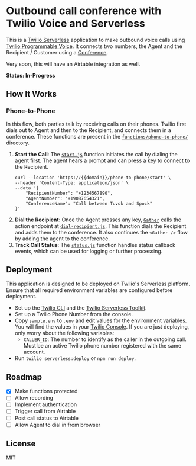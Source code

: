 # Outbound call conference with Twilio Voice and Serverless

This is a [Twilio Serverless](https://www.twilio.com/docs/serverless) application to make outbound voice calls using [Twilio Programmable Voice](https://www.twilio.com/docs/voice). It connects two numbers, the Agent and the Recipient / Customer using a [Conference](https://www.twilio.com/docs/voice/conference).

Very soon, this will have an Airtable integration as well.

**Status: In-Progress**

## How It Works

### Phone-to-Phone

In this flow, both parties talk by receiving calls on their phones. Twilio first dials out to Agent and then to the Recipient, and connects them in a conference. These functions are present in the [`functions/phone-to-phone/`](functions/phone-to-phone/) directory.

1. **Start the Call**: The [`start.js`](functions/phone-to-phone/start.js) function initiates the call by dialing the agent first. The agent hears a prompt and can press a key to connect to the Recipient.
    ```curl
    curl --location 'https://{{domain}}/phone-to-phone/start' \
    --header 'Content-Type: application/json' \
    --data '{
        "RecipientNumber": "+1234567890",
        "AgentNumber": "+19087654321",
        "ConferenceName": "Call between Tuvok and Spock"
    }'
    ```
2. **Dial the Recipient**: Once the Agent presses any key, [`Gather`](https://www.twilio.com/docs/voice/twiml/gather) calls the action endpoint at [`dial-recipient.js`](functions/phone-to-phone/dial-recipient.protected.js). This function dials the Recipient and adds them to the conference. It also continues the `<Gather />` flow by adding the agent to the conference.
3. **Track Call Status**: The [`status.js`](functions/phone-to-phone/status.protected.js) function handles status callback events, which can be used for logging or further processing.

## Deployment

This application is designed to be deployed on Twilio's Serverless platform. Ensure that all required environment variables are configured before deployment.

- Set up the [Twilio CLI](https://www.twilio.com/docs/twilio-cli/quickstart) and the [Twilio Serverless Toolkit](https://www.twilio.com/docs/labs/serverless-toolkit/getting-started#install-the-twilio-serverless-toolkit).
- Set up a Twilio Phone Number from the console.
- Copy `sample.env` to `.env` and edit values for the environment variables. You will find the values in your [Twilio Console](https://console.twilio.com/). If you are just deploying, only worry about the following variables:
    - `CALLER_ID`: The number to identify as the caller in the outgoing call. Must be an active Twilio phone number registered with the same account.
- Run `twilio serverless:deploy` or `npm run deploy`.

## Roadmap

- [x] Make functions protected
- [ ] Allow recording
- [ ] Implement authentication
- [ ] Trigger call from Airtable
- [ ] Post call status to Airtable
- [ ] Allow Agent to dial in from browser

## License

MIT
